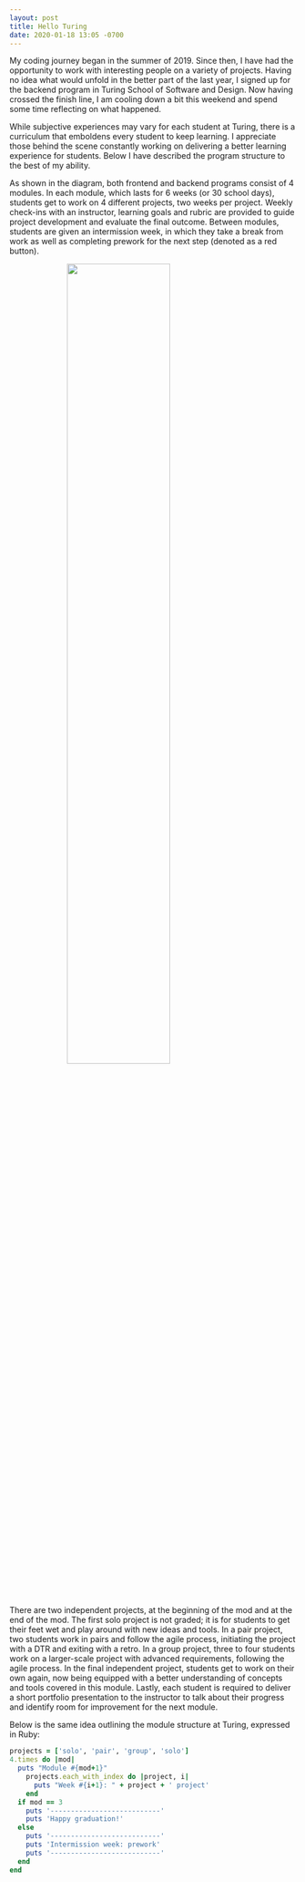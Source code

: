 ```yaml
---
layout: post
title: Hello Turing
date: 2020-01-18 13:05 -0700
---
```

My coding journey began in the summer of 2019. Since then, I have had the opportunity to work with interesting people on a variety of projects. Having no idea what would unfold in the better part of the last year, I signed up for the backend program in Turing School of Software and Design. Now having crossed the finish line, I am cooling down a bit this weekend and spend some time reflecting on what happened.

While subjective experiences may vary for each student at Turing, there is a curriculum that emboldens every student to keep learning. I appreciate those behind the scene constantly working on delivering a better learning experience for students. Below I have described the program structure to the best of my ability.

As shown in the diagram, both frontend and backend programs consist of 4 modules. In each module, which lasts for 6 weeks (or 30 school days), students get to work on 4 different projects, two weeks per project. Weekly check-ins with an instructor, learning goals and rubric are provided to guide project development and evaluate the final outcome. Between modules, students are given an intermission week, in which they take a break from work as well as completing prework for the next step (denoted as a red button).

<img src="https://user-images.githubusercontent.com/24424825/72669787-3b1fd700-39f3-11ea-9181-0cb1d7c56c45.png" width="60%" style="display:block; margin-left:auto; margin-right:auto;">

There are two independent projects, at the beginning of the mod and at the end of the mod. The first solo project is not graded; it is for students to get their feet wet and play around with new ideas and tools. In a pair project, two students work in pairs and follow the agile process, initiating the project with a DTR and exiting with a retro. In a group project, three to four students work on a larger-scale project with advanced requirements, following the agile process. In the final independent project, students get to work on their own again, now being equipped with a better understanding of concepts and tools covered in this module. Lastly, each student is required to deliver a short portfolio presentation to the instructor to talk about their progress and identify room for improvement for the next module.

Below is the same idea outlining the module structure at Turing, expressed in Ruby:

```ruby
projects = ['solo', 'pair', 'group', 'solo']
4.times do |mod|
  puts "Module #{mod+1}"
	projects.each_with_index do |project, i|
	  puts "Week #{i+1}: " + project + ' project'
	end
  if mod == 3
    puts '---------------------------'
    puts 'Happy graduation!'
  else
    puts '---------------------------'
    puts 'Intermission week: prework'
    puts '---------------------------'
  end
end
```
